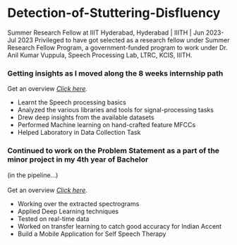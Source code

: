# Detection-of-Stuttering-Disfluency
 Summer Research Fellow at IIIT Hyderabad, Hyderabad | IIITH | Jun 2023- Jul 2023 Privileged to have got selected as a research fellow under Summer Research Fellow Program, a government-funded program to work under Dr. Anil Kumar Vuppula, Speech Processing Lab, LTRC, KCIS, IIITH.

 ### Getting insights as I moved along the 8 weeks internship path 
 Get an overview _[Click here]()._
 - Learnt the Speech processing basics
 - Analyzed the various libraries and tools for signal-processing tasks
 - Drew deep insights from the available datasets
 - Performed Machine learning on hand-crafted feature MFCCs
 - Helped Laboratory in Data Collection Task
 
 ### Continued to work on the Problem Statement as a part of the minor project in my 4th year of Bachelor 
 (in the pipeline...) <br />
 <br />
 Get an overview _[Click here]()._
 - Working over the extracted spectrograms
 - Applied Deep Learning techniques
 - Tested on real-time data
 - Worked on transfer learning to catch good accuracy for Indian Accent
 - Build a Mobile Application for Self Speech Therapy
   
